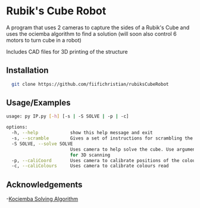 
# Rubik's Cube Robot

A program that uses 2 cameras to capture the sides of a Rubik's Cube and uses the ociemba algorithm to find a solution (will soon also control 6 motors to turn cube in a robot)

Includes CAD files for 3D printing of the structure

## Installation

```bash
  git clone https://github.com/fiifichristian/rubiksCubeRobot
```

## Usage/Examples

```bash
usage: py IP.py [-h] [-s | -S SOLVE | -p | -c]

options:
  -h, --help            show this help message and exit
  -s, --scramble        Gives a set of instructions for scrambling the cube
  -S SOLVE, --solve SOLVE
                        Uses camera to help solve the cube. Use argument 0 for 2D scanning and 1  
                        for 3D scanning
  -p, --caliCoord       Uses camera to calibrate positions of the colours on the cube
  -c, --caliColours     Uses camera to calibrate colours read
```

## Acknowledgements

 -[Kociemba Solving Algorithm](https://github.com/muodov/kociemba)
